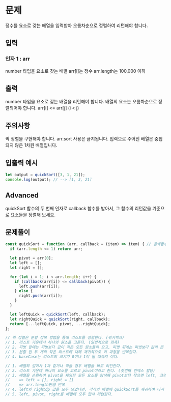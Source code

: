 # 문제
정수를 요소로 갖는 배열을 입력받아 오름차순으로 정렬하여 리턴해야 합니다.

## 입력
### 인자 1 : arr
number 타입을 요소로 갖는 배열
arr[i]는 정수
arr.length는 100,000 이하

## 출력
number 타입을 요소로 갖는 배열을 리턴해야 합니다.
배열의 요소는 오름차순으로 정렬되어야 합니다.
arr[i] <= arr[j] (i < j)

## 주의사항
퀵 정렬을 구현해야 합니다.
arr.sort 사용은 금지됩니다.
입력으로 주어진 배열은 중첩되지 않은 1차원 배열입니다.

## 입출력 예시
```javascript
let output = quickSort([3, 1, 21]);
console.log(output); // --> [1, 3, 21]
```

## Advanced
quickSort 함수의 두 번째 인자로 callback 함수를 받아서, 그 함수의 리턴값을 기준으로 요소들을 정렬해 보세요.

## 문제풀이
```javascript
const quickSort = function (arr, callback = (item) => item) { // 콜백함수를 적용한 아이템들의 값을 가지고 정렬
  if (arr.length <= 1) return arr;

  let pivot = arr[0];
  let left = [];
  let right = [];

  for (let i = 1; i < arr.length; i++) {
    if (callback(arr[i]) <= callback(pivot)) {
      left.push(arr[i]);
    } else {
      right.push(arr[i]);
    }
  }

  let leftQuick = quickSort(left, callback);
  let rightQuick = quickSort(right, callback);
  return [...leftQuick, pivot, ...rightQuick];
};

// 퀵 정렬은 분할 정복 방법을 통해 리스트를 정렬한다. (위키백과)
// 1. 리스트 가운데서 하나의 원소를 고른다. (일반적으로 좌측)
// 2. 피벗 앞에는 피벗보다 값이 작은 모든 원소들이 오고, 피벗 뒤에는 피벗보다 값이 큰 모든 원소들이 오도록 피벗을 기준으로 리스트를 둘로 나눈다.
// 3. 분할 된 두 개의 작은 리스트에 대해 재귀적으로 이 과정을 반복한다.
// 4. baseCase는 리스트의 크기가 0이나 1이 될 때까지 이다.

// 1. 배열의 길이가 1과 같거나 작을 경우 배열을 바로 리턴한다.
// 2. 리스트 가운데 하나의 요소를 고르고 pivot이라고 한다. (첫번째 인덱스 할당)
// 3. 배열을 순회하여 pivot을 제외한 모든 요소를 탐색해 pivot보다 작으면 left, 크면 right 배열에 넣는다.
//    => left = [], right = []
//    => arr.length만큼 반복
// 4. left와 rightdp 값을 모두 넣었다면, 각각의 배열에 quickSort를 재귀하여 다시 정렬한다.
// 5. left, pivot, right를 배열에 모두 합쳐 리턴한다.
```
